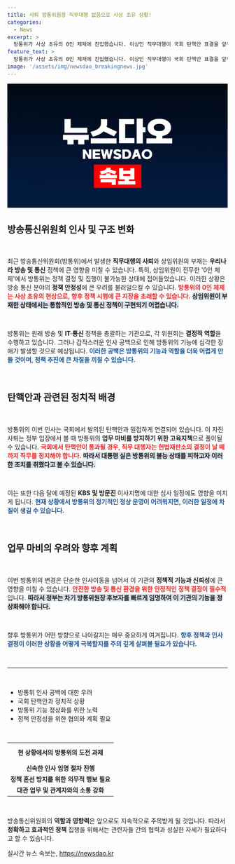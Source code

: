```yaml
---
title: 사퇴 방통위원장 직무대행 없음으로 사상 초유 상황!
categories:
  - News
excerpt: >
  방통위가 사상 초유의 0인 체제에 진입했습니다. 이상인 직무대행이 국회 탄핵안 표결을 앞두고 사퇴하며 업무 마비 우려가 커졌습니다. 이로 인해 방송과 통신 정책에 어떤 변화가 올지 귀추가 주목됩니다!
feature_text: >
  방통위가 사상 초유의 0인 체제에 진입했습니다. 이상인 직무대행이 국회 탄핵안 표결을 앞두고 사퇴하며 업무 마비 우려가 커졌습니다. 이로 인해 방송과 통신 정책에 어떤 변화가 올지 귀추가 주목됩니다!
image: '/assets/img/newsdao_breakingnews.jpg'
---
```


<p><img src="/assets/img/newsdao_breakingnews.jpg" alt="bookingtag 속보" /></p>

<h2 data-ke-size="size26">방송통신위원회 인사 및 구조 변화</h2>

<p data-ke-size="size16">&nbsp;</p>

<p>최근 방송통신위원회(방통위)에서 발생한 <strong>직무대행의 사퇴</strong>와 상임위원의 부재는 <strong>우리나라 방송 및 통신</strong> 정책에 큰 영향을 미칠 수 있습니다. 특히, 상임위원이 전무한 '0인 체제'에서 방통위는 정책 결정 및 집행이 불가능한 상태에 접어들었습니다. 이러한 상황은 방송 통신 분야의 <strong>정책 안정성</strong>에 큰 우려를 불러일으킬 수 있습니다. <b><span style="color: #ee2323;">방통위의 0인 체제는 사상 초유의 현상으로, 향후 정책 시행에 큰 지장을 초래할 수 있습니다.</span></b> <b><span style="background-color: #21538527;">상임위원이 부재한 상태에서는 통합적인 방송 및 통신 정책이 구현되기 어렵습니다.</span></b></p>

<p data-ke-size="size16">&nbsp;</p>

<p>방통위는 원래 방송 및 <strong>IT·통신</strong> 정책을 총괄하는 기관으로, 각 위원회는 <strong>결정적 역할</strong>을 수행하고 있습니다. 그러나 갑작스러운 인사 공백으로 인해 방통위의 기능에 심각한 장애가 발생할 것으로 예상됩니다. <b><span style="color: #1a5490;">이러한 공백은 방통위의 기능과 역할을 더욱 어렵게 만들 것이며, 정책 추진에 큰 차질을 끼칠 수 있습니다.</span></b></p>

<p data-ke-size="size16">&nbsp;</p>

<h2 data-ke-size="size26">탄핵안과 관련된 정치적 배경</h2>

<p data-ke-size="size16">&nbsp;</p>

<p>방통위의 이번 인사는 국회에서 발의된 탄핵안과 밀접하게 연결되어 있습니다. 이 자진 사퇴는 정부 입장에서 볼 때 방통위의 <strong>업무 마비를 방지하기 위한 고육지책</strong>으로 풀이될 수 있습니다. <b><span style="color: #ee2323;">국회에서 탄핵안이 통과될 경우, 직무 대행자는 헌법재판소의 결정이 날 때까지 직무를 정지해야 합니다.</span></b> <b><span style="background-color: #21538527;">따라서 대통령 실은 방통위의 불능 상태를 피하고자 이러한 조치를 취했다고 볼 수 있습니다.</span></b></p>

<p data-ke-size="size16">&nbsp;</p>

<p>이는 또한 다음 달에 예정된 <strong>KBS 및 방문진</strong> 이사지명에 대한 심사 일정에도 영향을 미치게 됩니다. <b><span style="color: #1a5490;">현재 상황에서 방통위의 정기적인 정상 운영이 어려워지면, 이러한 일정에 차질이 생길 수 있습니다.</span></b></p>

<p data-ke-size="size16">&nbsp;</p>

<h2 data-ke-size="size26">업무 마비의 우려와 향후 계획</h2>

<p data-ke-size="size16">&nbsp;</p>

<p>이번 방통위의 변경은 단순한 인사이동을 넘어서 이 기관의 <strong>정책적 기능과 신뢰성</strong>에 큰 영향을 미칠 수 있습니다. <b><span style="color: #ee2323;">안전한 방송 및 통신 환경을 위한 안정적인 정책 결정이 필수적</span></b>입니다. <b><span style="background-color: #21538527;">따라서 정부는 차기 방통위원장 후보자를 빠르게 임명하여 이 기관의 기능을 정상화해야 합니다.</span></b></p>

<p data-ke-size="size16">&nbsp;</p>

<p>향후 방통위가 어떤 방향으로 나아갈지는 매우 중요하게 여겨집니다. <b><span style="color: #1a5490;">향후 정책과 인사 결정이 이러한 상황을 어떻게 극복할지를 주의 깊게 살펴볼 필요가 있습니다.</span></b></p>

<p data-ke-size="size16">&nbsp;</p>

<hr>

<p data-ke-size="size16">&nbsp;</p>

<ul>
    <li>방통위 인사 공백에 대한 우려</li>
    <li>국회 탄핵안과 정치적 상황</li>
    <li>방통위 기능 정상화를 위한 노력</li>
    <li>정책 안정성을 위한 협의와 계획 필요</li>
</ul>

<p data-ke-size="size16">&nbsp;</p>

<table style="width:100%; border-collapse:collapse;">
    <tr>
        <td style="text-align: center; height: 40px;"><b>현 상황에서의 방통위의 도전 과제</b></td>
    </tr>
    <tr>
        <td style="text-align: center; height: 17px;"><b>신속한 인사 임명 절차 진행</b></td>
    </tr>
    <tr>
        <td style="text-align: center; height: 17px;"><b>정책 혼선 방지를 위한 의무적 행보 필요</b></td>
    </tr>
    <tr>
        <td style="text-align: center; height: 17px;"><b>대관 업무 및 관계자와의 소통 강화</b></td>
    </tr>
</table>

<p data-ke-size="size16">&nbsp;</p>

<p>방송통신위원회의 <strong>역할과 영향력</strong>은 앞으로도 지속적으로 주목받게 될 것입니다. 따라서 <strong>정확하고 효과적인 정책</strong> 집행을 위해서는 관련자들 간의 협력과 성실한 자세가 필요하다고 할 수 있습니다.</p>
실시간 뉴스 속보는, <a href="https://newsdao.kr" rel="dofollow">https://newsdao.kr</a>


